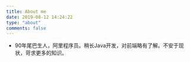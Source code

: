 ```yaml
---
title: About me
date: 2019-08-12 14:24:22
type: "about"
comments: false
---
```


- 90年尾巴生人，阿里程序员。稍长Java开发，对前端略有了解。不安于现状，苛求更多的知识。